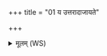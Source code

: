 +++
title = "01 य उत्तरादाजायते"

+++
<details><summary>मूलम् (WS)</summary>

य उत्तरादाजायते मधुघो मधुघादधि ।  
वेदाहं तस्मिन् भेषजं जिह्वा मधुमती मम ॥ १ ॥
</details>